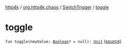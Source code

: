 [http4k](../../index.md) / [org.http4k.chaos](../index.md) / [SwitchTrigger](index.md) / [toggle](./toggle.md)

# toggle

`fun toggle(newValue: `[`Boolean`](https://kotlinlang.org/api/latest/jvm/stdlib/kotlin/-boolean/index.html)`? = null): `[`Unit`](https://kotlinlang.org/api/latest/jvm/stdlib/kotlin/-unit/index.html) [(source)](https://github.com/http4k/http4k/blob/master/http4k-testing-chaos/src/main/kotlin/org/http4k/chaos/ChaosTriggers.kt#L180)